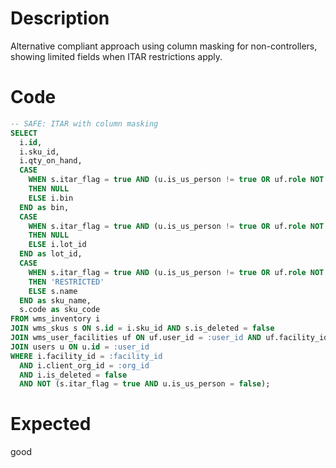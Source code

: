 # Description

Alternative compliant approach using column masking for non-controllers, showing limited fields when ITAR restrictions apply.

# Code

```sql
-- SAFE: ITAR with column masking
SELECT 
  i.id,
  i.sku_id,
  i.qty_on_hand,
  CASE 
    WHEN s.itar_flag = true AND (u.is_us_person != true OR uf.role NOT IN ('supervisor', 'inventory_controller'))
    THEN NULL
    ELSE i.bin
  END as bin,
  CASE 
    WHEN s.itar_flag = true AND (u.is_us_person != true OR uf.role NOT IN ('supervisor', 'inventory_controller'))
    THEN NULL
    ELSE i.lot_id
  END as lot_id,
  CASE 
    WHEN s.itar_flag = true AND (u.is_us_person != true OR uf.role NOT IN ('supervisor', 'inventory_controller'))
    THEN 'RESTRICTED'
    ELSE s.name
  END as sku_name,
  s.code as sku_code
FROM wms_inventory i
JOIN wms_skus s ON s.id = i.sku_id AND s.is_deleted = false
JOIN wms_user_facilities uf ON uf.user_id = :user_id AND uf.facility_id = i.facility_id
JOIN users u ON u.id = :user_id
WHERE i.facility_id = :facility_id
  AND i.client_org_id = :org_id
  AND i.is_deleted = false
  AND NOT (s.itar_flag = true AND u.is_us_person = false);
```

# Expected

good